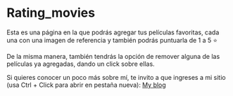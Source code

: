 # Rating_movies

Esta es una página en la que podrás agregar tus películas favoritas, cada una con una imagen de referencia y también podrás puntuarla de 1 a 5 :star:

De la misma manera, también tendrás la opción de remover alguna de las películas ya agregadas, dando un click sobre ellas.

Si quieres conocer un poco más sobre mí, te invito a que ingreses a mi sitio (usa Ctrl + Click para abrir en pestaña nueva): [My blog](https://juanserodriguez29.github.io)
